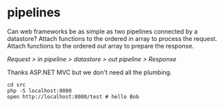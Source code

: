 # pipelines

Can web frameworks be as simple as two pipelines connected by a datastore?
Attach functions to the ordered *in* array to process the request.
Attach functions to the ordered *out* array to prepare the response.

_Request > in pipeline > datastore > out pipeline > Response_

Thanks ASP.NET MVC but we don't need all the plumbing.

```
cd src
php -S localhost:8080
open http://localhost:8080/test # hello Bob
```
